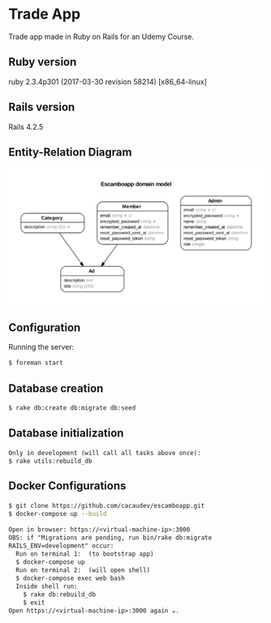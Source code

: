 # Trade App
  Trade app made in Ruby on Rails for an Udemy Course.

## Ruby version
  ruby 2.3.4p301 (2017-03-30 revision 58214) [x86_64-linux]
    
## Rails version
  Rails 4.2.5

## Entity-Relation Diagram
![alt text](https://github.com/cacaudev/escamboapp/blob/master/erd.png)

## Configuration
  Running the server:
  ```sh
  $ foreman start
  ```
## Database creation
  ```sh
  $ rake db:create db:migrate db:seed
  ```
## Database initialization
    Only in development (will call all tasks above once):
    $ rake utils:rebuild_db  

## Docker Configurations
  ```sh
  $ git clone https://github.com/cacaudev/escamboapp.git  
  $ docker-compose up --build  
  ```
    Open in browser: https://<virtual-machine-ip>:3000  
    OBS: if "Migrations are pending, run bin/rake db:migrate RAILS_ENV=development" occur:  
      Run on terminal 1:  (to bootstrap app)  
      $ docker-compose up  
      Run on terminal 2:  (will open shell)  
      $ docker-compose exec web bash  
      Inside shell run:  
        $ rake db:rebuild_db  
        $ exit  
    Open https://<virtual-machine-ip>:3000 again ☕.  

